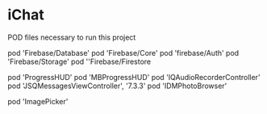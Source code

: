 # iChat
POD files necessary to run this project

pod 'Firebase/Database'
pod 'Firebase/Core'
pod 'firebase/Auth'
pod 'Firebase/Storage'
pod ''Firebase/Firestore

pod 'ProgressHUD'
pod 'MBProgressHUD'
pod 'IQAudioRecorderController'
pod 'JSQMessagesViewController', '7.3.3'
pod 'IDMPhotoBrowser' 

pod 'ImagePicker' 

